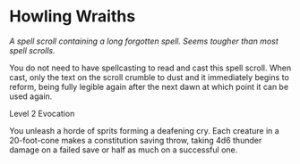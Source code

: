 # Howling Wraiths

*A spell scroll containing a long forgotten spell. Seems tougher than most spell scrolls.*

You do not need to have spellcasting to read and cast this spell scroll. When cast, only the text on the scroll crumble to dust and it immediately begins to reform, being fully legible again after the next dawn at which point it can be used again.

Level 2 Evocation

You unleash a horde of sprits forming a deafening cry. Each creature in a 20-foot-cone makes a constitution saving throw, taking 4d6 thunder damage on a failed save or half as much on a successful one.
